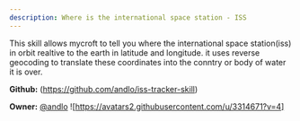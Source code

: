 ```yaml
---
description: Where is the international space station - ISS
---
```

This skill allows mycroft to tell you where the international space station(iss) in orbit realtive
to the earth in latitude and longitude. it uses reverse geocoding to translate these coordinates
into the conntry or body of water it is over.

**Github:** (https://github.com/andlo/iss-tracker-skill)

**Owner:** [@andlo](https://github.com/andlo) ![https://avatars2.githubusercontent.com/u/3314671?v=4]

